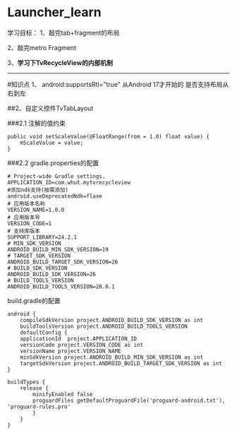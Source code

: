 # Launcher_learn
学习目标：
1、敲完tab+fragment的布局

2、敲完metro Fragment

3、**学习下TvRecycleView的内部机制**





----------

#知识点
1、  android:supportsRtl="true"
从Android 17才开始的 是否支持布局从右到左

##2、自定义控件TvTabLayout

###2.1  注解的值约束
    
    public void setScaleValue(@FloatRange(from = 1.0) float value) {
    	mScaleValue = value;
    }


###2.2 gradle.properties的配置
    
    # Project-wide Gradle settings.
    APPLICATION_ID=com.whut.mytvrecycleview
    #添加ndk支持(按需添加)
    android.useDeprecatedNdk=flase
    # 应用版本名称
    VERSION_NAME=1.0.0
    # 应用版本号
    VERSION_CODE=1
    # 支持库版本
    SUPPORT_LIBRARY=24.2.1
    # MIN_SDK_VERSION
    ANDROID_BUILD_MIN_SDK_VERSION=19
    # TARGET_SDK_VERSION
    ANDROID_BUILD_TARGET_SDK_VERSION=26
    # BUILD_SDK_VERSION
    ANDROID_BUILD_SDK_VERSION=26
    # BUILD_TOOLS_VERSION
    ANDROID_BUILD_TOOLS_VERSION=28.0.1
    
build.gradle的配置

    android {
	    compileSdkVersion project.ANDROID_BUILD_SDK_VERSION as int
	    buildToolsVersion project.ANDROID_BUILD_TOOLS_VERSION
	    defaultConfig {
	    applicationId  project.APPLICATION_ID
	    versionCode project.VERSION_CODE as int
	    versionName project.VERSION_NAME
	    minSdkVersion project.ANDROID_BUILD_MIN_SDK_VERSION as int
	    targetSdkVersion project.ANDROID_BUILD_TARGET_SDK_VERSION as int
    }

    buildTypes {
	    release {
		    minifyEnabled false
		    proguardFiles getDefaultProguardFile('proguard-android.txt'), 'proguard-rules.pro'
	    	}
    	}
    }
    

